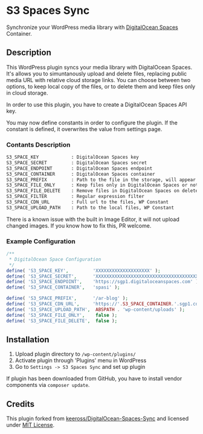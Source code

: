 # S3 Spaces Sync

Synchronize your WordPress media library with [DigitalOcean Spaces](https://www.digitalocean.com/?refcode=5c4f2a9f0908) Container.

## Description

This WordPress plugin syncs your media library with DigitalOcean Spaces. It's allows you
to simuntanously upload and delete files, replacing public media URL with relative cloud
storage links. You can choose between two options, to keep local copy of the files, or to
delete them and keep files only in cloud storage.

In order to use this plugin, you have to create a DigitalOcean Spaces API key.

You may now define constants in order to configure the plugin. If the constant is defined,
it overwrites the value from settings page.

### Contants Description

```txt
S3_SPACE_KEY            : DigitalOcean Spaces key
S3_SPACE_SECRET         : DigitalOcean Spaces secret
S3_SPACE_ENDPOINT       : DigitalOcean Spaces endpoint
S3_SPACE_CONTAINER      : DigitalOcean Spaces container
S3_SPACE_PREFIX         : Path to the file in the storage, will appear as a prefix
S3_SPACE_FILE_ONLY      : Keep files only in DigitalOcean Spaces or not, values (true|false)
S3_SPACE_FILE_DELETE    : Remove files in DigitalOcean Spaces on delete or not, values (true|false)
S3_SPACE_FILTER         : Regular expression filter
S3_SPACE_CDN_URL        : Full url to the files, WP Constant
S3_SPACE_UPLOAD_PATH    : Path to the local files, WP Constant
```

There is a known issue with the built in Image Editor, it will not upload changed images.
If you know how to fix this, PR welcome.

### Example Configuration

```php
/**
 * DigitalOcean Space Configuration
 */
define( 'S3_SPACE_KEY',         'XXXXXXXXXXXXXXXXXXXX' );
define( 'S3_SPACE_SECRET',      'XXXXXXXXXXXXXXXXXXXXXXXXXXXXXXXXXXXXXXXXXXX' );
define( 'S3_SPACE_ENDPOINT',    'https://sgp1.digitaloceanspaces.com' );
define( 'S3_SPACE_CONTAINER',   'spasi' );

define( 'S3_SPACE_PREFIX',      '/ar-blog' );
define( 'S3_SPACE_CDN_URL',     'https://'.S3_SPACE_CONTAINER.'.sgp1.cdn.digitaloceanspaces.com'.S3_SPACE_PREFIX );
define( 'S3_SPACE_UPLOAD_PATH',  ABSPATH . 'wp-content/uploads' );
define( 'S3_SPACE_FILE_ONLY',    false );
define( 'S3_SPACE_FILE_DELETE',  false );
```

## Installation

1. Upload plugin directory to `/wp-content/plugins/`
2. Activate plugin through 'Plugins' menu in WordPress
3. Go to `Settings -> S3 Spaces Sync` and set up plugin

If plugin has been downloaded from GitHub, you have to install vendor components via `composer update`.

## Credits

This plugin forked from [keeross/DigitalOcean-Spaces-Sync](https://github.com/keeross/DigitalOcean-Spaces-Sync)
and licensed under [MIT License](./license.txt).
